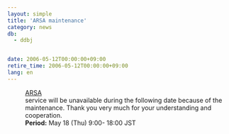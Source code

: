 ```yaml
---
layout: simple
title: 'ARSA maintenance'
category: news
db:
  - ddbj


date: 2006-05-12T00:00:00+09:00
retire_time: 2006-05-12T00:00:00+09:00
lang: en
---
```


<html>
<dd><a href="http://arsa.ddbj.nig.ac.jp/top-e.html">ARSA</a><br> service will be unavailable during the following date because of the<br> maintenance. Thank you very much for your understanding and cooperation.
<dd><b>Period:</b> May 18 (Thu) 9:00- 18:00 JST</dd>
</dd>
</html>
